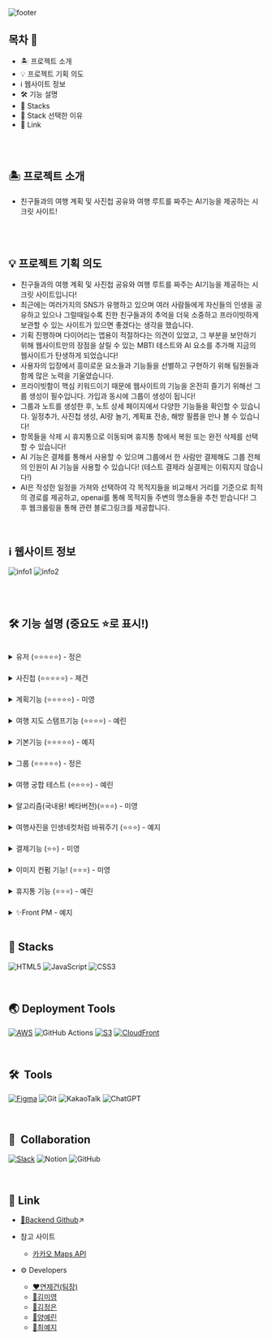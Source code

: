 ![footer](https://capsule-render.vercel.app/api?section=footer&height=350&text=Our%20liberation%20note!&color=6FC7E1&desc=우리들의%20해방%20일지&)

## 목차 🎊
- 🏝 프로젝트 소개
- 💡 프로젝트 기획 의도
- ℹ️ 웹사이트 정보
- 🛠 기능 설명
- 🚀 Stacks
- 🧰 Stack 선택한 이유
- 🔗 Link
<br>
<br>


## 🏝 프로젝트 소개 
  - 친구들과의 여행 계획 및 사진첩 공유와 여행 루트를 짜주는 AI기능을 제공하는 시크릿 사이트!

<br>
<br>

## 💡 프로젝트 기획 의도
  - 친구들과의 여행 계획 및 사진첩 공유와 여행 루트를 짜주는 AI기능을 제공하는 시크릿 사이트입니다!
  - 최근에는 여러가지의 SNS가 유행하고 있으며 여러 사람들에게 자신들의 인생을 공유하고 있으나 그럴때일수록 친한 친구들과의 추억을 더욱 소중하고 프라이빗하게 보관할 수 있는 사이트가 있으면 좋겠다는 생각을 했습니다.
  - 기획 진행하며 다이어리는 앱용이 적절하다는 의견이 있었고, 그 부분을 보안하기 위해 웹사이트만의 장점을 살릴 수 있는 MBTI 테스트와 AI 요소를 추가해 지금의 웹사이트가 탄생하게 되었습니다!
  - 사용자의 입장에서 흥미로운 요소들과 기능들을 선별하고 구현하기 위해 팀원들과 함께 많은 노력을 기울였습니다.
  - 프라이빗함이 핵심 키워드이기 때문에 웹사이트의 기능을 온전히 즐기기 위해선 그룹 생성이 필수입니다. 가입과 동시에 그룹이 생성이 됩니다!
  - 그룹과 노트를 생성한 후, 노트 상세 페이지에서 다양한 기능들을 확인할 수 있습니다. 일정추가, 사진첩 생성, AI랑 놀기, 계획표 전송, 해방 필름을 만나 볼 수 있습니다!
  - 항목들을 삭제 시 휴지통으로 이동되며 휴지통 창에서 복원 또는 완전 삭제를 선택할 수 있습니다!
  - AI 기능은 결제를 통해서 사용할 수 있으며 그룹에서 한 사람만 결제해도 그룹 전체의 인원이 AI 기능을 사용할 수 있습니다! (테스트 결제라 실결제는 이뤄지지 않습니다!)
  - AI은 작성한 일정을 가져와 선택하여 각 목적지들을 비교해서 거리를 기준으로 최적의 경로를 제공하고, openai를 통해 목적지들 주변의 명소들을 추천 받습니다! 그 후 웹크롤링을 통해 관련 블로그링크를 제공합니다.


<br>


## ℹ️ 웹사이트 정보
![info1](https://github.com/Msgun7/Our_liberation_note/assets/125116878/efbd95e1-56f5-450d-a552-181e9885cdb4)
![info2](https://github.com/Msgun7/Our_liberation_note/assets/125116878/8da5b50b-e79c-44a6-8b14-ebb780fee1bd)


<br>
<br>


## 🛠 기능 설명 (중요도 ⭐️로 표시!)

<br>

<details>
  <summary>유저 (⭐️⭐️⭐️⭐️⭐️) - 정은</summary>
  
     - 일반 로그인 & 이메일 인증
     - 카카오, 구글, 네이버 소셜 로그인 ➡️ allauth 라이브러리 사용 X
</details>

<br>

<details>
  <summary>사진첩 (⭐️⭐️⭐️⭐️⭐️) - 제건</summary>
  
     - 사진 저장 및 메모 ( 사진 저장 시 위치도 같이 저장할 수 있음)
     - 사진 댓글
</details>

<br>

<details>
  <summary>계획기능 (⭐️⭐️⭐️⭐️⭐️) - 미영</summary>
  
     - 달력에 일정 저장 및 계획 결과물을 Email로 전송
     - email은 웹 특성상 알림보다 확인용이 맞을 것이라고 판단 -> 알림용❌ 확인용⭕️
</details>

 <br>

<details>
  <summary>여행 지도 스탬프기능 (⭐️⭐️⭐️⭐️) - 예린</summary>
  
     - 여행간 곳에 스탬프가 생기고 그 장소의 사진(or 스티커)를 한번에 모아 볼 수 있음
</details>

<br>

<details>
  <summary>기본기능 (⭐️⭐️⭐️⭐️⭐️) - 예지</summary>
  
     - 유저 마이페이지(노트들 모아두는 곳)
    - 노트 생성(페이지들을 묶어주는 요소)
</details>

<br>

<details>
  <summary>그룹 (⭐️⭐️⭐️⭐️⭐️) - 정은</summary>
  
    - 프라이빗한 주제에 맞게 다이어리 작성 전 그룹 생성
    - 그룹장이 팀원의 email을 저장하는 형식
</details>
 
 <br>

<details>
  <summary>여행 궁합 테스트 (⭐️⭐️⭐️⭐️) - 예린</summary>
  
    - 여행 mbti 테스트를 진행해 친구와 궁합을 맞춰 볼 수 있는 기능
    - 보너스 기능 → 유저가 아니여도 사용 가능
</details>

<br>

<details>
  <summary>알고리즘(국내용! 베타버전)(⭐️⭐️⭐️) - 미영</summary>
  
    - 여행지 코스를 고민하는 유저들을 위해 대신 계획 해주는 ai(장소의 좌표를 보고 최단거리로 순서대로 계획해줌)
    - 해당 장소를 지도에 스탬프 찍어서 모달에 보여주기
</details>

<br>

<details>
  <summary>여행사진을 인생네컷처럼  바꿔주기 (⭐️⭐️⭐️) - 예지</summary>

    - 유저의 흥미를 끌기 위한 기능 중 하나!
    - 가로 버전, 세로 버전 취향에 맞춰 선택 가능
</details>

<br>

<details>
  <summary>결제기능 (⭐️⭐️) - 미영</summary>

    - 코스 정해주는 ai 사용 가능
    - 가로 버전, 세로 버전 취향에 맞춰 선택 가능
</details>

<br>

<details>
  <summary>이미지 컨펌 기능! (⭐️⭐️⭐️) - 미영</summary>

    - 코스 정해주는 ai 사용 가능
    - 가로 버전, 세로 버전 취향에 맞춰 선택 가능
</details>

<br>

<details>
  <summary>휴지통 기능 (⭐️⭐️⭐️) - 예린</summary>

    - 그룹, 사진, 노트를 삭제하면 휴지통으로 이동
    - 휴지통에서 복원&삭제 선택 가능
</details>

<br>

<details>
  <summary>✨Front PM - 예지</summary>

    - 예술 팀장
</details>


 <br>

 
## 🚀 Stacks


![HTML5](https://img.shields.io/badge/html5-%23E34F26.svg?style=for-the-badge&logo=html5&logoColor=white)
![JavaScript](https://img.shields.io/badge/javascript-%23323330.svg?style=for-the-badge&logo=javascript&logoColor=%23F7DF1E)
![CSS3](https://img.shields.io/badge/css3-%231572B6.svg?style=for-the-badge&logo=css3&logoColor=white)


<br>


## 🌏 Deployment Tools
[![AWS](https://img.shields.io/badge/AWS-%23FF9900?style=for-the-badge&logo=Amazon-AWS&logoColor=white)](https://aws.amazon.com/)
![GitHub Actions](https://img.shields.io/badge/GitHubActions-2088FF?style=for-the-badge&logo=GitHubActions&logoColor=white)
[![S3](https://img.shields.io/badge/S3-%23169BF7?style=for-the-badge&logo=Amazon-S3&logoColor=white)](https://aws.amazon.com/s3/)
[![CloudFront](https://img.shields.io/badge/CloudFront-%23F5851C?style=for-the-badge&logo=Amazon-CloudFront&logoColor=white)](https://aws.amazon.com/cloudfront/)


<br>


## 🛠  Tools
[![Figma](https://img.shields.io/badge/Figma-F24E1E?style=for-the-badge&logo=Figma&logoColor=white)](https://www.figma.com/)
![Git](https://img.shields.io/badge/Git-F05032?style=for-the-badge&logo=Git&logoColor=white)
![KakaoTalk](https://img.shields.io/badge/kakaotalk-ffcd00.svg?style=for-the-badge&logo=kakaotalk&logoColor=000000)
![ChatGPT](https://img.shields.io/badge/chatGPT-74aa9c?style=for-the-badge&logo=openai&logoColor=white)


<br>


## 👥  Collaboration
[![Slack](https://img.shields.io/badge/Slack-4A154B?style=for-the-badge&logo=Slack&logoColor=white)](https://slack.com/)
![Notion](https://img.shields.io/badge/Notion-000000?style=for-the-badge&logo=notion&logoColor=white)
![GitHub](https://img.shields.io/badge/github-%23121011.svg?style=for-the-badge&logo=github&logoColor=white)


<br>


## 🔗 Link
- [🌟Backend Github]([https://github.com/ORN-group/Our_liberation_note_front](https://github.com/Msgun7/Our_liberation_note))↗️

- 참고 사이트
  - [카카오 Maps API](https://apis.map.kakao.com/web/sample/multipleMarkerEvent/)
 
- ⚙️ Developers
  - [❤️연제건(팀장)](https://github.com/Msgun7)
  - [💚김미영](https://github.com/kmy9810)
  - [💙김정은](https://github.com/Eunnylog)
  - [💜양예린](https://github.com/yell2023)
  - [💛최예지](https://github.com/choiyeji2022)
